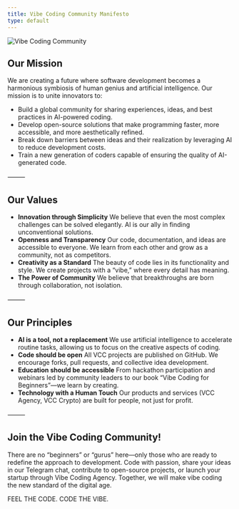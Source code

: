 ```yaml
---
title: Vibe Coding Community Manifesto
type: default
---
```


![Vibe Coding Community](/head.png)

## Our Mission

We are creating a future where software development becomes a harmonious symbiosis of human genius and artificial intelligence. Our mission is to unite innovators to:

- Build a global community for sharing experiences, ideas, and best practices in AI-powered coding.
- Develop open-source solutions that make programming faster, more accessible, and more aesthetically refined.
- Break down barriers between ideas and their realization by leveraging AI to reduce development costs.
- Train a new generation of coders capable of ensuring the quality of AI-generated code.

⸻

## Our Values
- **Innovation through Simplicity**
We believe that even the most complex challenges can be solved elegantly. AI is our ally in finding unconventional solutions.
- **Openness and Transparency**
Our code, documentation, and ideas are accessible to everyone. We learn from each other and grow as a community, not as competitors.
- **Creativity as a Standard**
The beauty of code lies in its functionality and style. We create projects with a “vibe,” where every detail has meaning.
- **The Power of Community**
We believe that breakthroughs are born through collaboration, not isolation.

⸻

## Our Principles
- **AI is a tool, not a replacement**
We use artificial intelligence to accelerate routine tasks, allowing us to focus on the creative aspects of coding.
- **Code should be open**
All VCC projects are published on GitHub. We encourage forks, pull requests, and collective idea development.
- **Education should be accessible**
From hackathon participation and webinars led by community leaders to our book “Vibe Coding for Beginners”—we learn by creating.
- **Technology with a Human Touch**
Our products and services (VCC Agency, VCC Crypto) are built for people, not just for profit.

⸻

## Join the Vibe Coding Community!

There are no “beginners” or “gurus” here—only those who are ready to redefine the approach to development. Code with passion, share your ideas in our Telegram chat, contribute to open-source projects, or launch your startup through Vibe Coding Agency. Together, we will make vibe coding the new standard of the digital age.

FEEL THE CODE. CODE THE VIBE.